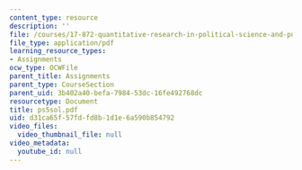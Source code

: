 ```yaml
---
content_type: resource
description: ''
file: /courses/17-872-quantitative-research-in-political-science-and-public-policy-spring-2004/d31ca65f57fdfd8b1d1e6a590b854792_ps5sol.pdf
file_type: application/pdf
learning_resource_types:
- Assignments
ocw_type: OCWFile
parent_title: Assignments
parent_type: CourseSection
parent_uid: 3b402a40-befa-7984-53dc-16fe492768dc
resourcetype: Document
title: ps5sol.pdf
uid: d31ca65f-57fd-fd8b-1d1e-6a590b854792
video_files:
  video_thumbnail_file: null
video_metadata:
  youtube_id: null
---
```

